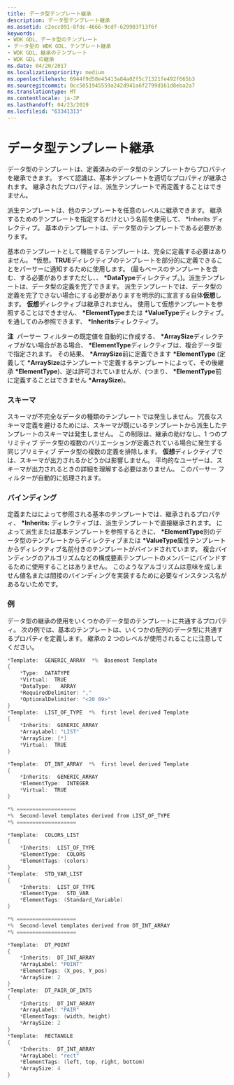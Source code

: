 ```yaml
---
title: データ型テンプレート継承
description: データ型テンプレート継承
ms.assetid: c2ecc091-8fdc-4666-9cdf-629903f13f6f
keywords:
- WDK GDL、データ型のテンプレート
- データ型の WDK GDL、テンプレート継承
- WDK GDL、継承のテンプレート
- WDK GDL の継承
ms.date: 04/20/2017
ms.localizationpriority: medium
ms.openlocfilehash: 6944f9d58e45413a84a02f5c71321fe492f665b3
ms.sourcegitcommit: 0cc5051945559a242d941a6f2799d161d8eba2a7
ms.translationtype: MT
ms.contentlocale: ja-JP
ms.lasthandoff: 04/23/2019
ms.locfileid: "63341313"
---
```

# <a name="data-type-template-inheritance"></a>データ型テンプレート継承


データ型のテンプレートは、定義済みのデータ型のテンプレートからプロパティを継承できます。 すべて認識は、基本テンプレートを適切なプロパティが継承されます。 継承されたプロパティは、派生テンプレートで再定義することはできません。

派生テンプレートは、他のテンプレートを任意のレベルに継承できます。 継承するためのテンプレートを指定するだけという名前を使用して、 \*Inherits ディレクティブ。 基本のテンプレートは、データ型のテンプレートである必要があります。

基本のテンプレートとして機能するテンプレートは、完全に定義する必要はありません。 \*仮想。**TRUE**ディレクティブのテンプレートを部分的に定義できることをパーサーに通知するために使用します。 (最もベースのテンプレートを含む、する必要がありますただし、、  **\*DataType**ディレクティブ。)。派生テンプレートは、データ型の定義を完了できます。 派生テンプレートでは、データ型の定義を完了できない場合にする必要がありますを明示的に宣言する自体**仮想**します。 **仮想**ディレクティブは継承されません。 使用して仮想テンプレートを参照することはできません、  **\*ElementType**または **\*ValueType**ディレクティブ。 を通してのみ参照できます、  **\*Inherits**ディレクティブ。

**注**  パーサー フィルターの既定値を自動的に作成する、  **\*ArraySize**ディレクティブがない場合がある場合、  **\*ElementType**ディレクティブは、複合データ型で指定されます。 その結果、  **\*ArraySize**前に定義できます **\*ElementType** (定義して **\*ArraySize**はテンプレートで定義するテンプレートによって、その後継承 **\*ElementType**)、逆は許可されていませんが、(つまり、  **\*ElementType**前に定義することはできません **\*ArraySize**)。

 

### <a name="schemas"></a>スキーマ

スキーマが不完全なデータの種類のテンプレートでは発生しません。 冗長なスキーマ定義を避けるためには、スキーマが既にいるテンプレートから派生したテンプレートのスキーマは発生しません。 この制限は、継承の助けなし、1 つのプリミティブ データ型の複数のバリエーションが定義されている場合に発生する同じプリミティブ データ型の複数の定義を排除します。 **仮想**ディレクティブでは、スキーマが出力されるかどうかは影響しません。 平均的なユーザーは、スキーマが出力されるときの詳細を理解する必要はありません。 このパーサー フィルターが自動的に処理されます。

### <a name="binding"></a>バインディング

定義またはによって参照される基本のテンプレートでは、継承されるプロパティ、  **\*Inherits:** ディレクティブは、派生テンプレートで直接継承されます。 によって派生または基本テンプレートを参照するときに、  **\*ElementType**別のデータ型のテンプレートからディレクティブまたは **\*ValueType**属性テンプレートからディレクティブ名前付きのテンプレートがバインドされています。 複合バインディングのアルゴリズムなどの構成要素テンプレートのメンバーにバインドするために使用することはありません。 このようなアルゴリズムは意味を成しません値名または間接のバインディングを実装するために必要なインスタンス名があるないためです。

### <a name="example"></a>例

データ型の継承の使用をいくつかのデータ型のテンプレートに共通するプロパティ。 次の例では、基本のテンプレートは、いくつかの配列のデータ型に共通するプロパティを定義します。 継承の 2 つのレベルが使用されることに注意してください。

```cpp
*Template:  GENERIC_ARRAY  *%  Basemost Template
{
    *Type:  DATATYPE
    *Virtual:  TRUE
    *DataType:   ARRAY
    *RequiredDelimiter: ","
    *OptionalDelimiter: "<20 09>"
}
*Template:  LIST_OF_TYPE  *%  first level derived Template
{
    *Inherits:  GENERIC_ARRAY
    *ArrayLabel: "LIST"
    *ArraySize: [*]
    *Virtual:  TRUE
}

*Template:  DT_INT_ARRAY  *%  first level derived Template
{
    *Inherits:  GENERIC_ARRAY
    *ElementType:  INTEGER
    *Virtual:  TRUE
}

*% ===================
*%  Second-level templates derived from LIST_OF_TYPE
*% ===================

*Template:  COLORS_LIST  
{
    *Inherits:  LIST_OF_TYPE
    *ElementType:  COLORS
    *ElementTags: (colors)
}
*Template:  STD_VAR_LIST
{
    *Inherits:  LIST_OF_TYPE
    *ElementType:  STD_VAR
    *ElementTags: (Standard_Variable)
}

*% ===================
*%  Second-level templates derived from DT_INT_ARRAY
*% ===================

*Template:  DT_POINT
{
    *Inherits:  DT_INT_ARRAY
    *ArrayLabel: "POINT"          
    *ElementTags: (X_pos, Y_pos)
    *ArraySize: 2
}
*Template:  DT_PAIR_OF_INTS
{
    *Inherits:  DT_INT_ARRAY
    *ArrayLabel: "PAIR"
    *ElementTags: (width, height)
    *ArraySize: 2
}
*Template:  RECTANGLE
{
    *Inherits:  DT_INT_ARRAY
    *ArrayLabel: "rect"
    *ElementTags: (left, top, right, bottom)
    *ArraySize: 4
}
```

 

 




